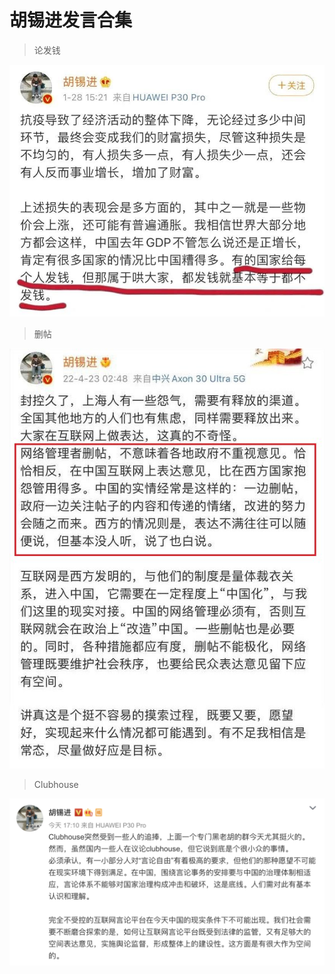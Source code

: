 # 胡锡进发言合集

> 论发钱

![image](叼盘言论-发钱.jpg)

> 删帖

![image](22年评删帖.jpg)

> Clubhouse

![image](老胡评Clubhouse.png)
